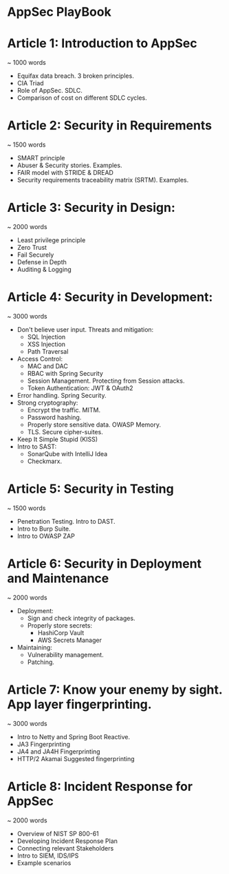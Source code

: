 # AppSec PlayBook

# Article 1: Introduction to AppSec
~ 1000 words
* Equifax data breach. 3 broken principles.
* CIA Triad
* Role of AppSec. SDLC.
* Comparison of cost on different SDLC cycles.

# Article 2: Security in Requirements
~ 1500 words
* SMART principle
* Abuser & Security stories. Examples.
* FAIR model with STRIDE & DREAD
* Security requirements traceability matrix (SRTM). Examples.

# Article 3: Security in Design:
~ 2000 words
* Least privilege principle
* Zero Trust
* Fail Securely
* Defense in Depth
* Auditing & Logging

# Article 4: Security in Development:
~ 3000 words
* Don't believe user input. Threats and mitigation:
    * SQL Injection
    * XSS Injection
    * Path Traversal
* Access Control:
  * MAC and DAC
  * RBAC with Spring Security
  * Session Management. Protecting from Session attacks.
  * Token Authentication: JWT & OAuth2
* Error handling. Spring Security.
* Strong cryptography:
  * Encrypt the traffic. MITM.
  * Password hashing.
  * Properly store sensitive data. OWASP Memory.
  * TLS. Secure cipher-suites.
* Keep It Simple Stupid (KISS)
* Intro to SAST:
  * SonarQube with IntelliJ Idea
  * Checkmarx.

# Article 5: Security in Testing
~ 1500 words
* Penetration Testing. Intro to DAST.
* Intro to Burp Suite.
* Intro to OWASP ZAP

# Article 6: Security in Deployment and Maintenance
~ 2000 words
* Deployment:
  * Sign and check integrity of packages.
  * Properly store secrets:
    * HashiCorp Vault
    * AWS Secrets Manager
* Maintaining:
  * Vulnerability management.
  * Patching.

# Article 7: Know your enemy by sight. App layer fingerprinting.
~ 3000 words
* Intro to Netty and Spring Boot Reactive.
* JA3 Fingerprinting
* JA4 and JA4H Fingerprinting
* HTTP/2 Akamai Suggested fingerprinting

# Article 8: Incident Response for AppSec
~ 2000 words
* Overview of NIST SP 800-61
* Developing Incident Response Plan
* Connecting relevant Stakeholders
* Intro to SIEM, IDS/IPS
* Example scenarios
